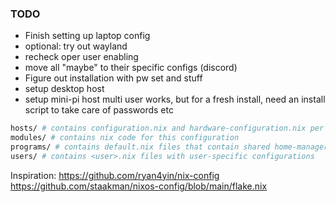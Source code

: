 ### TODO
- Finish setting up laptop config
- optional: try out wayland
- recheck oper user enabling
- move all "maybe" to their specific configs (discord)
- Figure out installation with pw set and stuff
- setup desktop host
- setup mini-pi host
multi user works, but for a fresh install, need an install script to take care of passwords etc

```bash
hosts/ # contains configuration.nix and hardware-configuration.nix per host
modules/ # contains nix code for this configuration
programs/ # contains default.nix files that contain shared home-manager configurations as well as host-agnostic system configurations
users/ # contains <user>.nix files with user-specific configurations
```

Inspiration:
https://github.com/ryan4yin/nix-config
https://github.com/staakman/nixos-config/blob/main/flake.nix